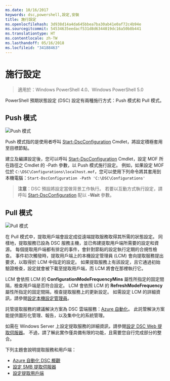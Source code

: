 ```yaml
---
ms.date: 10/16/2017
keywords: dsc,powershell,設定,安裝
title: 施行設定
ms.openlocfilehash: 3d938d14a4da645bbea7ba30ab41e0af72c4b94e
ms.sourcegitcommit: 54534635eedacf531d8d6344019dc16a50b8b441
ms.translationtype: HT
ms.contentlocale: zh-TW
ms.lasthandoff: 05/16/2018
ms.locfileid: "34188463"
---
```

# <a name="enacting-configurations"></a>施行設定

>適用於：Windows PowerShell 4.0、Windows PowerShell 5.0

PowerShell 預期狀態設定 (DSC) 設定有兩種施行方式：Push 模式和 Pull 模式。

## <a name="push-mode"></a>Push 模式

![Push 模式](images/pushModel.png "Push 模式的運作方式")

Push 模式指的是使用者呼叫 [Start-DscConfiguration](https://technet.microsoft.com/library/dn521623.aspx) Cmdlet，將設定積極套用至目標節點。

建立及編譯設定後，您可以呼叫 [Start-DscConfiguration](https://technet.microsoft.com/library/dn521623.aspx) Cmdlet，設定 MOF 所在路徑之 Cmdlet 的 -Path 參數，以 Push 模式施行設定。
例如，如果設定 MOF 位於 `C:\DSC\Configurations\localhost.mof`，您可以使用下列命令將其套用到本機電腦：`Start-DscConfiguration -Path 'C:\DSC\Configurations'`

> __注意__：DSC 預設將設定當做背景工作執行。 若要以互動方式執行設定，請呼叫 [Start-DscConfiguration](https://technet.microsoft.com/library/dn521623.aspx) 配以 __-Wait__ 參數。

## <a name="pull-mode"></a>Pull 模式

![Pull 模式](images/pullModel.png "Pull 模式的運作方式")

在 Pull 模式中，提取用戶端會設定成從遠端提取服務取得其所需的狀態設定。
同樣地，提取服務已設為 DSC 服務主機，並已佈建提取用戶端所需要的設定和資源。
每個提取用戶端都有排定的事件，會針對節點的設定執行定期的合規性檢查。
事件初次觸發時，提取用戶端上的本機設定管理員 (LCM) 會向提取服務提出要求，以取得於 LCM 中指定的設定。
如果提取服務上有該設定，且它通過初始驗證檢查，設定就會被下載至提取用戶端，而 LCM 將會在那裡執行它。

LCM 會依照 LCM 的 **ConfigurationModeFrequencyMins** 屬性所指定的固定間隔，檢查用戶端是否符合設定。
LCM 會依照 LCM 的 **RefreshModeFrequency** 屬性所指定的固定間隔，檢查提取服務上的更新設定。
如需設定 LCM 的詳細資訊，請參閱[設定本機設定管理員](metaConfig.md)。

託管提取服務的建議解決方案為 DSC 雲端服務：[Azure 自動化](https://azure.microsoft.com/services/automation/)。
此託管解決方案能提供圖形化管理、報告，以及集中化的系統管理。

如需在 Windows Server 上設定提取服務的詳細資訊，請參閱[設定 DSC Web 提取伺服器](pullServer.md)。
不過，請了解此實作僅具備有限的功能，且需要您自行完成部分的整合。

下列主題會說明提取服務和用戶端：

- [Azure 自動化 DSC 概觀](https://docs.microsoft.com/en-us/azure/automation/automation-dsc-overview)
- [設定 SMB 提取伺服器](pullServerSMB.md)
- [設定提取用戶端](pullClientConfigID.md)